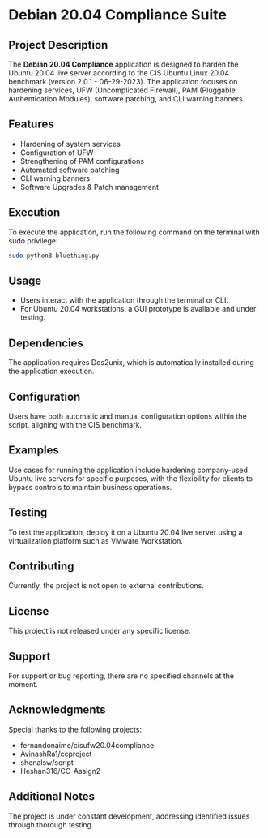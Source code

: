 # Debian 20.04 Compliance Suite

## Project Description

The **Debian 20.04 Compliance** application is designed to harden the Ubuntu 20.04 live server according to the CIS Ubuntu Linux 20.04 benchmark (version 2.0.1 - 06-29-2023). The application focuses on hardening services, UFW (Uncomplicated Firewall), PAM (Pluggable Authentication Modules), software patching, and CLI warning banners.

## Features

- Hardening of system services
- Configuration of UFW
- Strengthening of PAM configurations
- Automated software patching
- CLI warning banners
- Software Upgrades & Patch management

## Execution

To execute the application, run the following command on the terminal with sudo privilege:

```bash
sudo python3 bluething.py
```

## Usage

- Users interact with the application through the terminal or CLI.
- For Ubuntu 20.04 workstations, a GUI prototype is available and under testing.

## Dependencies

The application requires Dos2unix, which is automatically installed during the application execution.

## Configuration

Users have both automatic and manual configuration options within the script, aligning with the CIS benchmark.

## Examples

Use cases for running the application include hardening company-used Ubuntu live servers for specific purposes, with the flexibility for clients to bypass controls to maintain business operations.

## Testing

To test the application, deploy it on a Ubuntu 20.04 live server using a virtualization platform such as VMware Workstation.

## Contributing

Currently, the project is not open to external contributions.

## License

This project is not released under any specific license.

## Support

For support or bug reporting, there are no specified channels at the moment.

## Acknowledgments

Special thanks to the following projects:

- fernandonaime/cisufw20.04compliance
- AvinashRa1/ccproject
- shenalsw/script
- Heshan316/CC-Assign2

## Additional Notes

The project is under constant development, addressing identified issues through thorough testing.
